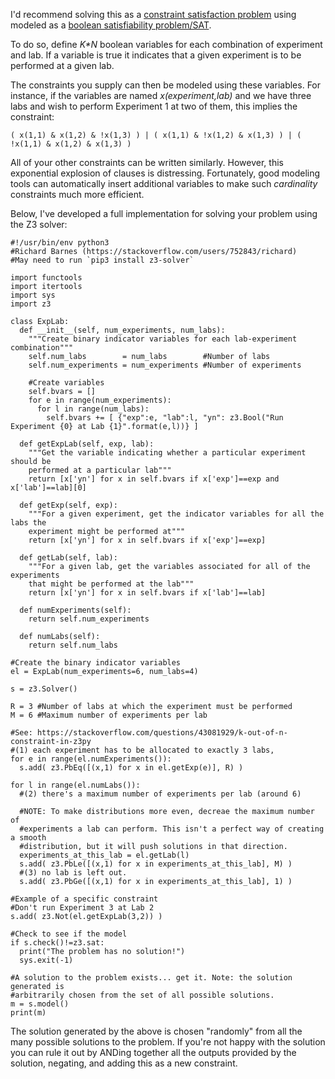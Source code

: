 I'd recommend solving this as a [constraint satisfaction problem](https://en.wikipedia.org/wiki/Constraint_satisfaction_problem) using modeled as a [boolean satisfiability problem/SAT](https://en.wikipedia.org/wiki/Boolean_satisfiability_problem).

To do so, define _K*N_ boolean variables for each combination of experiment and lab. If a variable is true it indicates that a given experiment is to be performed at a given lab.

The constraints you supply can then be modeled using these variables. For instance, if the variables are named _x(experiment,lab)_ and we have three labs and wish to perform Experiment 1 at two of them, this implies the constraint:

    ( x(1,1) & x(1,2) & !x(1,3) ) | ( x(1,1) & !x(1,2) & x(1,3) ) | ( !x(1,1) & x(1,2) & x(1,3) )

All of your other constraints can be written similarly. However, this exponential explosion of clauses is distressing. Fortunately, good modeling tools can automatically insert additional variables to make such _cardinality_ constraints much more efficient.

Below, I've developed a full implementation for solving your problem using the Z3 solver:

<!-- language: python -->

    #!/usr/bin/env python3
    #Richard Barnes (https://stackoverflow.com/users/752843/richard)
    #May need to run `pip3 install z3-solver`

    import functools
    import itertools
    import sys
    import z3

    class ExpLab:
      def __init__(self, num_experiments, num_labs):
        """Create binary indicator variables for each lab-experiment combination"""
        self.num_labs        = num_labs        #Number of labs
        self.num_experiments = num_experiments #Number of experiments

        #Create variables
        self.bvars = []
        for e in range(num_experiments):
          for l in range(num_labs):
            self.bvars += [ {"exp":e, "lab":l, "yn": z3.Bool("Run Experiment {0} at Lab {1}".format(e,l))} ]

      def getExpLab(self, exp, lab):
        """Get the variable indicating whether a particular experiment should be
        performed at a particular lab"""
        return [x['yn'] for x in self.bvars if x['exp']==exp and x['lab']==lab][0]

      def getExp(self, exp):
        """For a given experiment, get the indicator variables for all the labs the
        experiment might be performed at"""
        return [x['yn'] for x in self.bvars if x['exp']==exp]

      def getLab(self, lab):
        """For a given lab, get the variables associated for all of the experiments
        that might be performed at the lab"""
        return [x['yn'] for x in self.bvars if x['lab']==lab]    

      def numExperiments(self):
        return self.num_experiments

      def numLabs(self):
        return self.num_labs

    #Create the binary indicator variables
    el = ExpLab(num_experiments=6, num_labs=4)

    s = z3.Solver()

    R = 3 #Number of labs at which the experiment must be performed
    M = 6 #Maximum number of experiments per lab

    #See: https://stackoverflow.com/questions/43081929/k-out-of-n-constraint-in-z3py
    #(1) each experiment has to be allocated to exactly 3 labs, 
    for e in range(el.numExperiments()):
      s.add( z3.PbEq([(x,1) for x in el.getExp(e)], R) )

    for l in range(el.numLabs()):
      #(2) there's a maximum number of experiments per lab (around 6)

      #NOTE: To make distributions more even, decreae the maximum number of
      #experiments a lab can perform. This isn't a perfect way of creating a smooth
      #distribution, but it will push solutions in that direction.
      experiments_at_this_lab = el.getLab(l)
      s.add( z3.PbLe([(x,1) for x in experiments_at_this_lab], M) )
      #(3) no lab is left out. 
      s.add( z3.PbGe([(x,1) for x in experiments_at_this_lab], 1) )

    #Example of a specific constraint
    #Don't run Experiment 3 at Lab 2
    s.add( z3.Not(el.getExpLab(3,2)) )

    #Check to see if the model 
    if s.check()!=z3.sat:
      print("The problem has no solution!")
      sys.exit(-1)

    #A solution to the problem exists... get it. Note: the solution generated is
    #arbitrarily chosen from the set of all possible solutions.
    m = s.model()
    print(m)

The solution generated by the above is chosen "randomly" from all the many possible solutions to the problem. If you're not happy with the solution you can rule it out by ANDing together all the outputs provided by the solution, negating, and adding this as a new constraint.
